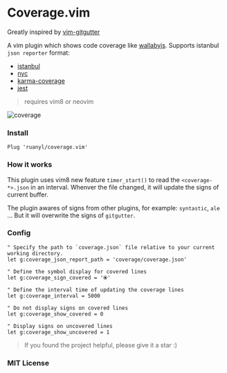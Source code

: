 # Coverage.vim

Greatly inspired by [vim-gitgutter](https://github.com/airblade/vim-gitgutter)

A vim plugin which shows code coverage like [wallabyjs](https://wallabyjs.com/). Supports istanbul `json reporter` format:
- [istanbul](https://github.com/gotwarlost/istanbul)
- [nyc](https://github.com/istanbuljs/nyc)
- [karma-coverage](https://github.com/karma-runner/karma-coverage)
- [jest](https://github.com/facebook/jest)

> requires vim8 or neovim

![coverage](https://cloud.githubusercontent.com/assets/486382/21000678/e4dc204a-bd24-11e6-9847-a4568511c1f3.png)


### Install

```
Plug 'ruanyl/coverage.vim'
```

### How it works

This plugin uses vim8 new feature `timer_start()` to read the `<coverage-*>.json` in an interval. Whenver the file changed, it will update the signs of current buffer.

The plugin awares of signs from other plugins, for example: `syntastic`, `ale` ... But it will overwrite the signs of `gitgutter`.

### Config

```vim
" Specify the path to `coverage.json` file relative to your current working directory.
let g:coverage_json_report_path = 'coverage/coverage.json'

" Define the symbol display for covered lines
let g:coverage_sign_covered = '⦿'

" Define the interval time of updating the coverage lines
let g:coverage_interval = 5000

" Do not display signs on covered lines
let g:coverage_show_covered = 0

" Display signs on uncovered lines
let g:coverage_show_uncovered = 1
```

> If you found the project helpful, please give it a star :)

### MIT License
